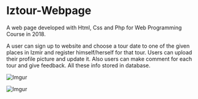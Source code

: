 # Iztour-Webpage
A web page developed with Html, Css and Php for Web Programming Course in 2018.

A user can sign up to website and choose a tour date to one of the given places in Izmir and register himself/herself for that tour.
Users can upload their profile picture and update it. Also users can make comment for each tour and give feedback. All these info stored in database.

![Imgur](https://i.imgur.com/gu1nrFl.png[/img])


![Imgur](https://i.imgur.com/XNGXipR.png[/img])
